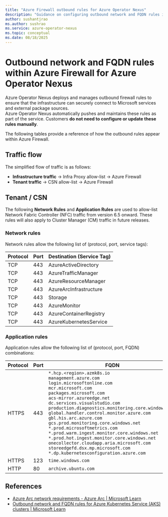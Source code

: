 ```yaml
---
title: "Azure Firewall outbound rules for Azure Operator Nexus"
description: "Guidance on configuring outbound network and FQDN rules in Azure Firewall for Azure Operator Nexus to remove wildcards and strengthen security."
author: sushantjrao
ms.author: sushrao
ms.service: azure-operator-nexus
ms.topic: conceptual
ms.date: 08/18/2025
---
```


# Outbound network and FQDN rules within Azure Firewall for Azure Operator Nexus

Azure Operator Nexus deploys and manages outbound firewall rules to ensure that the infrastructure can securely connect to Microsoft services and external package sources.  
Azure Operator Nexus automatically pushes and maintains these rules as part of the service. Customers **do not need to configure or update these rules manually**.

The following tables provide a reference of how the outbound rules appear within Azure Firewall.

## Traffic flow

The simplified flow of traffic is as follows:

- **Infrastructure traffic** → Infra Proxy allow-list → Azure Firewall  
- **Tenant traffic** → CSN allow-list → Azure Firewall  


## Tenant / CSN

The following **Network Rules** and **Application Rules** are used to allow-list Network Fabric Controller (NFC) traffic from version 6.5 onward. These rules will also apply to Cluster Manager (CM) traffic in future releases.

### Network rules

Network rules allow the following list of (protocol, port, service tags):

| Protocol | Port | Destination (Service Tag) |
| -------- | ---- | ------------------------- |
| TCP      | 443  | AzureActiveDirectory      |
| TCP      | 443  | AzureTrafficManager       |
| TCP      | 443  | AzureResourceManager      |
| TCP      | 443  | AzureArcInfrastructure    |
| TCP      | 443  | Storage                   |
| TCP      | 443  | AzureMonitor              |
| TCP      | 443  | AzureContainerRegistry    |
| TCP      | 443  | AzureKubernetesService    |


### Application rules

Application rules allow the following list of (protocol, port, FQDN) combinations:

| Protocol | Port | FQDN                                                                                                                                                                                                                                                                                                                                                                                                                                                                                                                                                                                                                                                                                |
| -------- | ---- | ----------------------------------------------------------------------------------------------------------------------------------------------------------------------------------------------------------------------------------------------------------------------------------------------------------------------------------------------------------------------------------------------------------------------------------------------------------------------------------------------------------------------------------------------------------------------------------------------------------------------------------------------------------------------------------- |
| HTTPS   | 443  | `*.hcp.<region>.azmk8s.io` <br> `management.azure.com` <br> `login.microsoftonline.com` <br> `mcr.microsoft.com` <br> `packages.microsoft.com` <br> `acs-mirror.azureedge.net` <br> `dc.services.visualstudio.com` <br> `production.diagnostics.monitoring.core.windows.net` <br> `global.handler.control.monitor.azure.com` <br> `gbl.his.arc.azure.com` <br> `gcs.prod.monitoring.core.windows.net` <br> `*.prod.microsoftmetrics.com` <br> `*.prod.warm.ingest.monitor.core.windows.net` <br> `*.prod.hot.ingest.monitor.core.windows.net` <br> `onecollector.cloudapp.aria.microsoft.com` <br> `storeedgefd.dsx.mp.microsoft.com` <br> `*.dp.kubernetesconfiguration.azure.com` |
| HTTPS   | 123  | `time.windows.com`                                                                                                                                                                                                                                                                                                                                                                                                                                                                                                                                                                                                                                                                  |
| HTTP   | 80   | `archive.ubuntu.com`                                                                                                                                                                                                                                                                                                                                                                                                                                                                                                                                                                                                                                                                |


## References

- [Azure Arc network requirements - Azure Arc | Microsoft Learn](https://learn.microsoft.com/azure/azure-arc/network-requirements)  
- [Outbound network and FQDN rules for Azure Kubernetes Service (AKS) clusters | Microsoft Learn](https://learn.microsoft.com/azure/aks/outbound-rules-fqdn)  